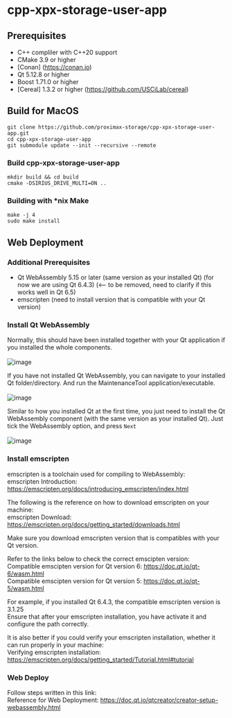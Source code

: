 # cpp-xpx-storage-user-app

## Prerequisites

* C++ compliler with C++20 support
* CMake 3.9 or higher
* [Conan] (https://conan.io)
* Qt 5.12.8 or higher
* Boost 1.71.0 or higher 
* [Cereal] 1.3.2 or higher (https://github.com/USCiLab/cereal)


## Build for MacOS
```shell
git clone https://github.com/proximax-storage/cpp-xpx-storage-user-app.git
cd cpp-xpx-storage-user-app
git submodule update --init --recursive --remote
```

### Build cpp-xpx-storage-user-app
```shell
mkdir build && cd build
cmake -DSIRIUS_DRIVE_MULTI=ON ..
```

### Building with *nix Make
```shell
make -j 4
sudo make install
```

## Web Deployment

### Additional Prerequisites
* Qt WebAssembly 5.15 or later (same version as your installed Qt)
(for now we are using Qt 6.4.3) (<-- to be removed, need to clarify if this works well in Qt 6.5)
* emscripten (need to install version that is compatible with your Qt version)

### Install Qt WebAssembly
Normally, this should have been installed together with your Qt application if you installed the whole components.<br><br>
![image](https://github.com/proximax-storage/cpp-xpx-storage-user-app/assets/121498420/ae00de89-faea-451f-9735-3f751f4c8549) <br>

If you have not installed Qt WebAssembly, you can navigate to your installed Qt folder/directory. And run the MaintenanceTool application/executable.<br><br>
![image](https://github.com/proximax-storage/cpp-xpx-storage-user-app/assets/121498420/bc09a41c-9df4-4592-b4e3-67c8804723ff) <br>

Similar to how you installed Qt at the first time, you just need to install the Qt WebAssembly component (with the same version as your installed Qt). Just tick the WebAssembly option, and press `Next`<br><br>
![image](https://github.com/proximax-storage/cpp-xpx-storage-user-app/assets/121498420/870ec821-2dd6-49ca-90e4-0f521a97efe1)<br>


### Install emscripten
emscripten is a toolchain used for compiling to WebAssembly:<br>
emscripten Introduction: https://emscripten.org/docs/introducing_emscripten/index.html

The following is the reference on how to download emscripten on your machine:<br>
emscripten Download: https://emscripten.org/docs/getting_started/downloads.html

Make sure you download emscripten version that is compatibles with your Qt version.<br>

Refer to the links below to check the correct emscipten version:<br>
Compatible emscipten version for Qt version 6: https://doc.qt.io/qt-6/wasm.html <br>
Compatible emscipten version for Qt version 5: https://doc.qt.io/qt-5/wasm.html

For example, if you installed Qt 6.4.3, the compatible emscripten version is 3.1.25<br>
Ensure that after your emscripten installation, you have activate it and configure the path correctly.

It is also better if you could verify your emscripten installation, whether it can run properly in your machine:<br>
Verifying emscripten installation: https://emscripten.org/docs/getting_started/Tutorial.html#tutorial

### Web Deploy

Follow steps written in this link:<br>
Reference for Web Deployment: https://doc.qt.io/qtcreator/creator-setup-webassembly.html
